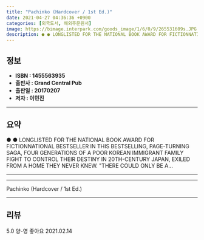 ```yaml
---
title: "Pachinko (Hardcover / 1st Ed.)"
date: 2021-04-27 04:36:36 +0900
categories: [외국도서, 해외주문원서]
image: https://bimage.interpark.com/goods_image/1/6/0/9/265531609s.JPG
description: ● ● LONGLISTED FOR THE NATIONAL BOOK AWARD FOR FICTIONNATIONAL BESTSELLER IN THIS BESTSELLING, PAGE-TURNING SAGA, FOUR GENERATIONS OF A POOR KOREAN IMMIGRANT
---
```


## **정보**

- **ISBN : 1455563935**
- **출판사 : Grand Central Pub**
- **출판일 : 20170207**
- **저자 : 이민진**

------



## **요약**

●  ●  LONGLISTED FOR THE NATIONAL BOOK AWARD FOR FICTIONNATIONAL BESTSELLER
IN THIS BESTSELLING, PAGE-TURNING SAGA, FOUR GENERATIONS OF A POOR KOREAN IMMIGRANT FAMILY FIGHT TO CONTROL THEIR DESTINY IN 20TH-CENTURY JAPAN, EXILED FROM A HOME THEY NEVER KNEW.
&quot;THERE COULD ONLY BE A... 

------



------


Pachinko (Hardcover / 1st Ed.) 

------


## **리뷰** 

5.0 양-영 좋아요 2021.02.14 <br/>